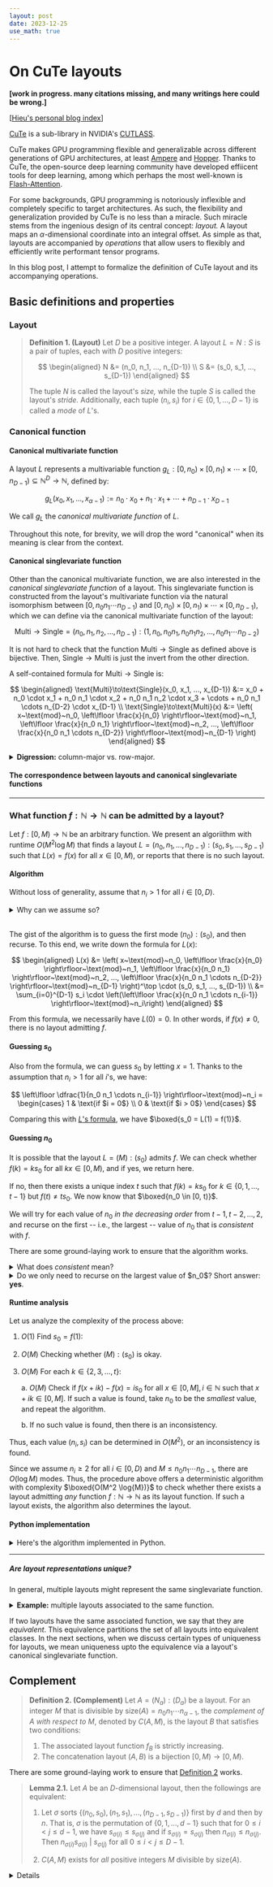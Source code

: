 ```yaml
---
layout: post
date: 2023-12-25
use_math: true
---
```


# On CuTe layouts

**[work in progress. many citations missing, and many writings here could be wrong.]**

[[Hieu's personal blog index](./index)]

[CuTe](https://github.com/NVIDIA/cutlass/tree/main/include/cute) is a
sub-library in NVIDIA's [CUTLASS](https://github.com/nvidia/cutlass).

CuTe makes GPU programming flexible and generalizable across different
generations of GPU architectures, at least
[Ampere](https://www.nvidia.com/en-us/data-center/ampere-architecture/) and
[Hopper](https://www.nvidia.com/en-us/data-center/technologies/hopper-architecture/).
Thanks to CuTe, the open-source deep learning community have developed effiicent
tools for deep learning, among which perhaps the most well-known is
[Flash-Attention](https://github.com/Dao-AILab/flash-attention).

For some backgrounds, GPU programming is notoriously inflexible and completely
specific to target architectures. As such, the flexibility and generalization
provided by CuTe is no less than a miracle. Such miracle stems from the
ingenious design of its central concept:
*layout.* A layout maps an $\alpha$-dimensional coordinate into an integral
offset. As simple as that, layouts are accompanied by *operations* that allow
users to flexibly and efficiently write performant tensor programs.

In this blog post, I attempt to formalize the definition of CuTe layout and its
accompanying operations.

## Basic definitions and properties

### Layout

<blockquote markdown="1" id="layout-def" >

**Definition 1. (Layout)** Let $D$ be a positive integer. A layout $L = N :
S$ is a pair of tuples, each with $D$ positive integers:

$$
\begin{aligned}
N &= (n_0, n_1, ..., n_{D-1}) \\
S &= (s_0, s_1, ..., s_{D-1})
\end{aligned}
$$

The tuple $N$ is called the layout's *size,* while the tuple $S$ is called the
layout's *stride.* Additionally, each tuple $(n_i, s_i)$ for $i \in \{0, 1,
..., D-1\}$ is called a *mode* of $L$'s.

</blockquote>

### Canonical function

#### Canonical multivariate function
A layout $L$ represents a multivariable function $g_L : [0, n_0) \times [0,
n_1) \times \cdots \times [0, n_{D - 1}) \subseteq \mathbb{N}^{D} \to
\mathbb{N}$, defined by:

$$
g_L(x_0, x_1, ..., x_{\alpha-1}) := n_0 \cdot x_0 + n_1 \cdot x_1 + \cdots + n_{D-1} \cdot x_{D-1}
$$

We call $g_L$ the *canonical multivariate function* of $L$.

Throughout this note, for brevity, we will drop the word "canonical" when its
meaning is clear from the context.

#### Canonical singlevariate function
Other than the canonical multivariate function, we are also interested in the
*canonical singlevariate function* of a layout. This singlevariate function is
constructed from the layout's multivariate function via the natural isomorphism
between $[0, n_0 n_1 \cdots n_{D-1})$ and $[0, n_0) \times [0, n_1) \times
\cdots \times [0, n_{D - 1})$, which we can define via the canonical
multivariate function of the layout:

$$
\text{Multi}\to\text{Single}
    = (n_0, n_1, n_2, ..., n_{D-1}) :
      (1, n_0, n_0 n_1, n_0 n_1 n_2, ..., n_0 n_1 \cdots n_{D-2})
$$

It is not hard to check that the function $\text{Multi}\to\text{Single}$ as
defined above is bijective. Then, $\text{Single}\to\text{Multi}$ is just the
invert from the other direction.

A self-contained formula for $\text{Multi}\to\text{Single}$ is:

$$
\begin{aligned}
\text{Multi}\to\text{Single}(x_0, x_1, ..., x_{D-1})
  &:= x_0
    + n_0 \cdot x_1
    + n_0 n_1 \cdot x_2
    + n_0 n_1 n_2 \cdot x_3
    + \cdots
    + n_0 n_1 \cdots n_{D-2} \cdot x_{D-1} \\
\text{Single}\to\text{Multi}(x)
  &:= \left(
    x~\text{mod}~n_0,
    \left\lfloor \frac{x}{n_0} \right\rfloor~\text{mod}~n_1,
    \left\lfloor \frac{x}{n_0 n_1} \right\rfloor~\text{mod}~n_2,
    ...,
    \left\lfloor \frac{x}{n_0 n_1 \cdots n_{D-2}} \right\rfloor~\text{mod}~n_{D-1}
  \right)
\end{aligned}
$$

<details markdown="1">
<summary><b>Digression:</b> column-major vs. row-major.</summary>

The way we define the singlevariate function of a layout corresponds to how we
traverse the layout's $D$-dimensional coordinate space from left to right. This
traversal is sometimes called the *column-major* traversal. Column-major
traversal is used in MATLAB and Fortran. In contrast, most modern deep learning
frameworks like `numpy`, `torch`, and `jax` use row-major traversal. It is
possible to redefine the entire theory on layouts using row-major traversal, but
we choose to follow CuTe's original choice of being column-major.

</details>

#### The correspondence between layouts and canonical singlevariate functions

<hr>

### What function $f: \mathbb{N} \to \mathbb{N}$ can be admitted by a layout?

Let $f: [0, M) \to \mathbb{N}$ be an arbitrary function. We present an
algoriithm with runtime $O(M^2 \log{M})$ that finds a layout $L = (n_0, n_1, ...
, n_{D-1}) : (s_0, s_1, ..., s_{D-1})$ such that $L(x) = f(x)$ for all $x \in
[0, M)$, or reports that there is no such layout.

#### Algorithm

Without loss of generality, assume that $n_i > 1$ for all $i \in [0, D)$.
<details markdown="1">
<summary>Why can we assume so?</summary>
<blockquote>

We first notice that if $n_i = 1$ for an index $i \in \{0, 1, ..., D-1\}$,
then for all $x \in \mathbb{N}$, the $i$-th coordinate of $x$ in $L$'s
coordinate space is:

$$
\left\lfloor \dfrac{x}{n_0 n_1 \cdots n_{i-1}} \right\rfloor~\text{mod}~1 = 0
$$

This means that $s_i$ never contributes to the value of $L(x)$, and hence can
take any value. For this reason, we call the dimensions where $n_i = 1$ trivial.
To avoid such trivial dimensions, we can assume that $\boxed{n_i > 1}$ for all
$i \in \{0, 1, \cdots, D-1\}$.

</blockquote>
</details>
<br>

The gist of the algorithm is to guess the first mode $(n_0) : (s_0)$, and then
recurse. To this end, we write down the formula for $L(x)$:

<div id="l-formula"></div>

$$
\begin{aligned}
L(x)
  &= \left(
    x~\text{mod}~n_0,
    \left\lfloor \frac{x}{n_0} \right\rfloor~\text{mod}~n_1,
    \left\lfloor \frac{x}{n_0 n_1} \right\rfloor~\text{mod}~n_2,
    ...,
    \left\lfloor \frac{x}{n_0 n_1 \cdots n_{D-2}} \right\rfloor~\text{mod}~n_{D-1}
  \right)^\top \cdot (s_0, s_1, ..., s_{D-1}) \\
  &= \sum_{i=0}^{D-1} s_i \cdot \left(\left\lfloor \frac{x}{n_0 n_1 \cdots n_{i-1}} \right\rfloor~\text{mod}~n_i\right)
\end{aligned}
$$

From this formula, we necessarily have $L(0) = 0$. In other words, if $f(x) \neq
0$, there is no layout admitting $f$.

#### Guessing $s_0$

Also from the formula, we can guess $s_0$ by letting $x = 1$. Thanks to the
assumption that $n_i > 1$ for all $i$'s, we have:

$$
\left\lfloor \dfrac{1}{n_0 n_1 \cdots n_{i-1}} \right\rfloor~\text{mod}~n_i
  = \begin{cases}
  1 & \text{if $i = 0$} \\
  0 & \text{if $i > 0$}
  \end{cases}
$$

Comparing this with [$L$'s formula](#l-formula), we have $\boxed{s_0 = L(1) =
f(1)}$.

#### Guessing $n_0$

It is possible that the layout $L = (M) : (s_0)$ admits $f$. We can check
whether $f(k) = k s_0$ for all $kx \in [0, M)$, and if yes, we return here.

If no, then there exists a unique index $t$ such that $f(k) = k s_0$ for $k \in
\{0, 1, ..., t-1\}$ but $f(t) \neq t s_0$. We now know that $\boxed{n_0
\in [0, t)}$.

We will try for each value of $n_0$ *in the decreasing order* from $t-1, t-2,
..., 2$, and recurse on the first -- i.e., the largest -- value of $n_0$ that is
*consistent* with $f$.

There are some ground-laying work to ensure that the algorithm works.

<details markdown="1">
<summary>What does <i>consistent</i> mean?</summary>
We need to elaborate on the meaning of consistency here. A value $n_0$ is consistent
with $f$ if $\{f(0), f(1), ..., f(M-1)\}$ can be divided into $n_0$ consistent rows.

```text
          s_0 = f(0)     | f(n_0)     | f(2*n_0)   | ...
      2 * s_0 = f(1)     | f(n_0+1)   | f(2*n_0+1) | ...
          ...            | ...        | ...        | ...
(n_0-1) * s_0 = f(n_0-1) | f(2*n_0-1) | f(3*n_0-1) | ...
```

Here, all rows must have $\lceil M/n_0 \rceil$ entries, except for the last row
which might have fewer entries.

Writing the table above into formula, we want:

$$
\boxed{
f(x) = f\mathopen{}\left( n_0 \cdot \lfloor x / n_0 \rfloor \right)
     + s_0 \cdot (x~\text{mod}~n_0),~~~\text{for all $x \in [0, M)$}
}
$$
<br>
</details> <!-- What does consistent mean? -->

<details markdown="1">
<summary>Do we only need to recurse on the largest value of $n_0$? Short answer: <b>yes</b>.</summary>

Let $\hat{n}_0$ be the smallest positive value satisfying the condition above.
We prove that if there is $n_0 > \hat{n}_0$ which also satisfies the condition
above, then $\hat{n}_0~|~n_0$.

Let $n_0 = k \hat{n}_0 + r$ where $0 \leq r < \hat{n}_0$. Then for $x \in [0, M)$, we have:

$$
\begin{aligned}
x &= n_0 \cdot \left\lfloor \frac{x}{n_0} \right\rfloor + x~\text{mod}~n_0 \\
  &= n_0 \cdot \left\lfloor \frac{x / \hat{n}_0}{k + r / \hat{n}_0} \right\rfloor + x~\text{mod}~n_0 \\
\end{aligned}
$$

Indeed, apply the condition for $x = n_0$, we
have:

$$
f(n_0) = f(\hat{n}_0 \cdot \lfloor n_0 / \hat{n}_0 \rfloor)
       + s_0 \cdot (n_0~\text{mod}~\hat{n}_0)
$$


Here, consistency means that $f(x + i k) = f(x) + i s_0$, for all
$x \in [0, M]$ and $i \in \mathbb{N}$ such that $x + i k \in [0, M]$. If no such
$k$ is found, we say that the function $f$ is *inconsistent*, i.e., there is no
layout admitting $f$ as its singlevariate function. Otherwise, we repeat the
process on the function to find $(n_1, s_1)$:


$$
g : \left[ 0, \left\lfloor M / n_0 \right\rfloor \right] \to \mathbb{N}~~~~~~~~~g(x) := f(n_0 x)
$$

Essentially, this means to restrict $f$ into the sub-domain where the $0$-th
coordinate is $0$.

To prove the correctness of this algorithm, it remains to check that if there's
a layout admitting $f$, then there is a layout admitting $f$ whose first mode is
$(n_0) : (s_0)$ where $n_0$ is the *smallest value* found in (3a).

It is easy to check that if there is a layout admitting $f$ whose first model is
$(n^{'}_0): (s_0)$ where $n^{'}_0 > n_0$, then we must have $n_0~|~n^{'}_0$ (otherwise,
using periodic argument, we can find $n^{'}_0 < n_0$ such that $f(x + i n^{'}_0) =
f(x) + i s_0$).

Let $\hat{n}_0$

Now, suppose that a layout $L = (kn_0, n_1, ..., n_{D-1}) : (s_0, s_1, ...,
s_{D-1})$ admits $f$. We can see that the layout $L' = (n_0, k, n_1, ...,
n_{D-1}) : (s_0, s_0, s_1, ..., s_{D-1})$ has the same single variate function
as $L$, hence it also admits $f$.

This completes the proof that the smallest consistent value for $n_0$ suffices
for recursion.

<br>
</details> <!-- Why does largest n_0 work? -->

#### Runtime analysis

Let us analyze the complexity of the process above:

1. $O(1)$ Find $s_0 = f(1)$:

2. $O(M)$ Checking whether $(M): (s_0)$ is okay.

3. $O(M)$ For each $k \in \{2, 3, ..., t\}$:

    a. $O(M)$ Check if $f(x + ik) - f(x) = i s_0$ for all $x \in [0, M], i \in
    \mathbb{N}$ such that $x + ik \in [0, M]$. If such a value is found, take $n_0$
    to be the *smallest* value, and repeat the algorithm.

    b. If no such value is found, then there is an inconsistency.

Thus, each value $(n_i, s_i)$ can be determined in $O(M^2)$, or an inconsistency
is found.

Since we assume $n_i \geq 2$ for all $i \in [0, D)$ and $M \leq n_0 n_1 \cdots
n_{D-1}$, there are $O(\log{M})$ modes. Thus, the procedure above offers a
deterministic algorithm with complexity $\boxed{O(M^2 \log{M})}$ to check
whether there exists a layout admitting *any* function $f: \mathbb{N} \to
\mathbb{N}$ as its layout function.  If such a layout exists, the algorithm also
determines the layout.

#### Python implementation

<details markdown="1">
<summary>Here's the algorithm implemented in Python.</summary>

```python
r"""Simple experiments with CuTe layout."""

from __future__ import annotations
from dataclasses import dataclass
import numpy as np
import numpy.typing as npt


@dataclass
class Layout:
    r"""A CuTe layout."""

    N: npt.ArrayLike
    S: npt.ArrayLike

    def __repr__(self) -> str:
        n_str = ",".join([str(n) for n in self.N])
        s_str = ",".join([str(s) for s in self.S])
        return f"[layout] ({n_str}) : ({s_str})"


def find_layout(f: npt.ArrayLike) -> Layout | None:
    r"""Returns a layout admitting `f` or `None` if no such layout exists."""

    if f[0] != 0:
        return None

    m = np.size(f)
    s_0 = f[1]

    # this is the layout (m) : (s_0)
    m_s_0 = np.arange(0, m * s_0, s_0)

    # check if (n_0) : (s_0) is a solution. if yes, return
    if np.all(m_s_0 == f):
        return Layout(N=np.array([m]), S=np.array([s_0]))

    # unique index t s.t.: f[i] = i * s_0 for i = 0, ..., t-1 but f[t] != i * t
    t = np.where(m_s_0 != f)[0][0]

    for n_0 in range(t, 0, -1):
        # check if f is consistent with (n_0) : (s_0) as the first mode
        tgt_sz = (m + n_0 - 1) // n_0 * n_0
        pad_sz = tgt_sz - m
        pad_f = np.pad(f, [(0, pad_sz)]).reshape(-1, n_0).transpose()

        # row diff for all columns, except for the last one
        row_d = pad_f[1:, :-1] - pad_f[:-1, :-1]

        # row diff in the last column. need to remove the padded zeros
        last_f = pad_f[: m%n_0, -1]
        last_d = last_f[1:] - last_f[:-1]

        n_0_consistent = np.all(row_d[:, :-1] == s_0) and np.all(last_d == s_0)
        if n_0_consistent:
            r = find_layout(pad_f[0, :])
            if r is None:
                return None
            return Layout(N=np.concatenate([[n_0], r.N]),
                          S=np.concatenate([[s_0], r.S]))

    return None


print(find_layout(np.array([0, 2, 4, 7, 9, 11])))  # (3,2) : (2,7)
```
</details>  <!-- Python implementation -->






<hr>

##### Are layout representations unique?

In general, multiple layouts might represent the same singlevariate function.

<details markdown="1">
<summary><b>Example:</b> multiple layouts associated to the same function.</summary>

The two layouts $A = (10) : (3)$ and $B = (2, 5) : (3, 6)$ share the same
function: $f_A(x) = f_B(x) = 3x$  for all $x \in \{0, 1, ... 9 \}$.

</details>

If two layouts have the same associated function, we say that they are
*equivalent*. This equivalence partitions the set of all layouts into equivalent
classes. In the next sections, when we discuss certain types of uniqueness for
layouts, we mean uniqueness upto the equivalence via a layout's canonical
singlevariate function.


## Complement

<blockquote id="complement-def" markdown="1">

**Definition 2. (Complement)**
Let $A = (N_a) : (D_a)$ be a layout.  For an integer $M$ that is divisible by
$\text{size}(A) = n_0 n_1 \cdots n_{\alpha-1}$, the *complement of $A$ with
respect to $M$*, denoted by $C(A, M)$, is the layout $B$ that satisfies two
conditions:
1. The associated layout function $f_B$ is strictly increasing.
2. The concatenation layout $(A, B)$ is a bijection $[0, M) \to [0, M)$.

</blockquote>

There are some ground-laying work to ensure that [Definition 2](#complement-def) works.

<blockquote id="complement-exist" markdown="1">

**Lemma 2.1.** Let $A$ be an $D$-dimensional layout, then the followings are equivalent:

1. Let $\sigma$ sorts $\{(n_0, s_0), (n_1, s_1), ..., (n_{D-1}, s_{D-1})\}$
first by $d$ and then by $n$.
That is, $\sigma$ is the permutation of $\{0, 1, ..., d-1\}$ such that for $0
\leq i < j \leq d-1$, we have $s_{\sigma(i)} \leq s_{\sigma(j)}$ and if
$s_{\sigma(i)} = s_{\sigma(j)}$ then $n_{\sigma(i)} \leq n_{\sigma(j)}$.
Then $n_{\sigma(i)} s_{\sigma(i)}~|~s_{\sigma(j)}$ for all $0 \leq i < j \leq D-1$.

2. $C(A, M)$ exists for *all* positive integers $M$ divisible by $\text{size}(A)$.

</blockquote>





<details markdown="1">
<br><br><br><br><br><br><br><br><br><br><br><br>

Consider the layout $A = (4) : (3)$ which maps $(0, 1, 2, 3) \mapsto (0, 3, 6, 9)$.
We will try to determine the complement $B := \text{Complement}(A, 24)$.

To that end, we want to find a layout $B = (m, n) : (e, f)$ such that the
concatenation $(A, B)$ maps $[0, 24) \mapsto [0, 24)$ bijectively.

Equivalently:
$$
\begin{aligned}
&~~~~~~~~~(4, m, n) : (3, e, f)~\text{maps}~[0, 24) \mapsto [0, 24) \\
&\Longrightarrow (4, 3, 2) : (3, 1, 12)~\text{maps}~[0, 24) \mapsto [0, 24) \\
\end{aligned}
$$

Therefore $B = (3, 2) : (1, 12)$.

In fact, more generally, we have $\text{complement}(A, 12k) = (3, 2k) : (1, 12)$ for
each positive integer $k$.

Maybe another more general rule is that
$\boxed{ \text{complement}\big( (n) : (d), knd \big) = (d, k) : (1, nd) }$.
</details>
